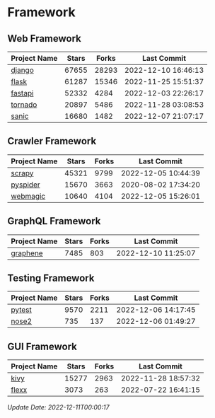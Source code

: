 # Framework

## Web Framework
| Project Name | Stars | Forks | Last Commit |
| ------------ | ----- | ----- | ----------- |
| [django](https://github.com/django/django) | 67655 | 28293 | 2022-12-10 16:46:13 |
| [flask](https://github.com/pallets/flask) | 61287 | 15346 | 2022-11-25 15:51:37 |
| [fastapi](https://github.com/tiangolo/fastapi) | 52332 | 4284 | 2022-12-03 22:26:17 |
| [tornado](https://github.com/tornadoweb/tornado) | 20897 | 5486 | 2022-11-28 03:08:53 |
| [sanic](https://github.com/sanic-org/sanic) | 16680 | 1482 | 2022-12-07 21:07:17 |

## Crawler Framework
| Project Name | Stars | Forks | Last Commit |
| ------------ | ----- | ----- | ----------- |
| [scrapy](https://github.com/scrapy/scrapy) | 45321 | 9799 | 2022-12-05 10:44:39 |
| [pyspider](https://github.com/binux/pyspider) | 15670 | 3663 | 2020-08-02 17:34:20 |
| [webmagic](https://github.com/code4craft/webmagic) | 10640 | 4104 | 2022-12-05 15:26:01 |

## GraphQL Framework
| Project Name | Stars | Forks | Last Commit |
| ------------ | ----- | ----- | ----------- |
| [graphene](https://github.com/graphql-python/graphene) | 7485 | 803 | 2022-12-10 11:25:07 |

## Testing Framework
| Project Name | Stars | Forks | Last Commit |
| ------------ | ----- | ----- | ----------- |
| [pytest](https://github.com/pytest-dev/pytest) | 9570 | 2211 | 2022-12-06 14:17:45 |
| [nose2](https://github.com/nose-devs/nose2) | 735 | 137 | 2022-12-06 01:49:27 |

## GUI Framework
| Project Name | Stars | Forks | Last Commit |
| ------------ | ----- | ----- | ----------- |
| [kivy](https://github.com/kivy/kivy) | 15277 | 2963 | 2022-11-28 18:57:32 |
| [flexx](https://github.com/flexxui/flexx) | 3073 | 263 | 2022-07-22 16:41:15 |

*Update Date: 2022-12-11T00:00:17*